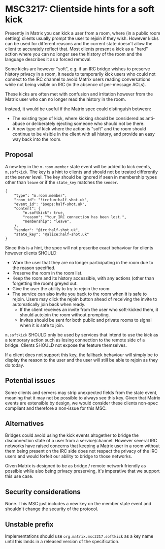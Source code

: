 # MSC3217: Clientside hints for a soft kick

Presently in Matrix you can kick a user from a room, where (in a public room setting) clients 
usually prompt the user to rejoin if they wish. However kicks can be used for different 
reasons and the
current state doesn't allow the client to accurately reflect that. Most clients present a kick
as a "hard" action where you can no longer see the history of the room and the language 
describes it as a forced removal.

Some kicks are however "soft", e.g. if an IRC bridge wishes to preserve history privacy in a 
room, it needs to temporarily kick users who could not connect to the IRC channel to avoid 
Matrix users reading conversations while not being visible on IRC (in the absence of per-message ACLs).

These kicks are often met with confusion and irritation however from the Matrix user who can 
no longer read the history in the room.

Instead, it would be useful if the Matrix spec could distinguish between:

- The existing type of kick, where kicking should be considered as anti-abuse or deliberately
  ejecting someone who should not be there.
- A new type of kick where the action is "soft" and the room should continue to be
  visible in the client with all history, and provide an easy way back into the room.


## Proposal

A new key in the `m.room.member` state event will be added to kick events, `m.softkick`. The 
key is a hint to clients and should not be treated differently at the server level. The key 
should be ignored if seen in membership types other than `leave` or if the `state_key`
matches the `sender`.

```json5
{
    "type": "m.room.member",
    "room_id": "!ircfun:half-shot.uk",
    "event_id": "$oops:half-shot.uk",
    "content": {
        "m.softkick": true,
        "reason": "Your IRC connection has been lost.",
        "membership": "leave",
    },
    "sender": "@irc:half-shot.uk",
    "state_key": "@alice:half-shot.uk"
}
```

Since this is a hint, the spec will not prescribe exact behaviour for clients however clients 
SHOULD:
- Warn the user that they are no longer participating in the room due to the reason specified.
- Preserve the room in the room list.
- Keep the room and its history accessible, with any actions (other than forgetting the room) 
  greyed out.
- Give the user the ability to try to rejoin the room
- The service can also invite you back to the room when it is safe to rejoin. Users may click 
  the rejoin button ahead of receiving the invite to automatically join back when ready.
  - If the client receives an invite from the user who soft-kicked them, it should autojoin 
    the room without prompting.
  - Invites should be sent for both public and private rooms to signal when it is safe to join.

`m.softkick` SHOULD only be used by services that intend to use the kick as a temporary action 
such as losing connection to the remote side of a bridge. Clients SHOULD not expose the 
feature themselves.

If a client does not support this key, the fallback behaviour will simply be to display the 
reason to the user and the user will still be able to rejoin as they do today.


## Potential issues

Some clients and servers may strip unexpected fields from the state event, meaning that it may 
not be possible to always see this key. Given that Matrix events are extensible by design, we 
would consider these clients non-spec compliant and therefore a non-issue for this MSC.

## Alternatives

Bridges could avoid using the kick events altogether to bridge the disconnection state of a 
user from a service/channel.  However several IRC networks have raised concerns that keeping a 
Matrix user in a room without them being present on the IRC side does not respect the privacy 
of the IRC users and would forfeit our ability to bridge to those networks.

Given Matrix is designed to be as bridge / remote network friendly as possible while also 
being privacy preserving, it's imperative that we support this use case.

## Security considerations

None. This MSC just includes a new key on the member state event and shouldn't change the security of the protocol.

## Unstable prefix

Implementations should use `org.matrix.msc3217.softkick` as a key name until this lands in a 
released version of the specification.
